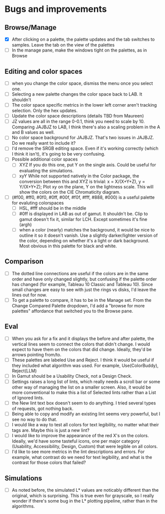 # Bugs and improvements

## Browse/Manage

- [x] After clicking on a palette, the palette updates and the tab switches to samples. Leave the tab on the view of the palettes
- [ ] In the manage pane, make the windows tight on the palettes, as in Browse

## Editing and color spaces

- [ ] when you change the color space, dismiss the menu once you select one.
- [ ] Selecting a new palette changes the color space back to LAB. It shouldn't
- [ ] The color space specific metrics in the lower left corner aren't tracking selection. Only the hex updates.
- [ ] Update the color space descriptions (details TBD from Maureen)
- [ ] JZ values are all in the range 0-0.1, think you need to scale by 10. Comparing JAJBJZ to LAB, I think there's also a scaling problem in the A and B values as well.
- [ ] No color space background for JAJBJZ. That's two issues in JAJBJZ. Do we really want to include it?
- [ ] I'd remove the SRGB editing space. Even if it's working correctly (which I think it isn't), it's going to be very confusing.
- [ ] Possible additional color spaces
  - [ ] XYZ If you do this one, put Y on the single axis. Could be useful for evaluating the simulations.
  - [ ] xyY While not supported natively in the Color package, the conversion between this and XYZ is trivial: x = X/(X+Y+Z), y = Y/(X+Y+Z); Plot xy on the plane, Y on the lightness scale. This will show the colors on the CIE Chromaticity diagram.
- [ ] (#f00, #ff0, #0f0, #0ff, #00f, #f0f, #fff, #888, #000) is a useful palette for evaluting colorspaces
  - [ ] HSL, #fff should be in the middle
  - [ ] #0ff is displayed in LAB as out of gamut. It shouldn't be. Clip to gamut doesn't fix it, similar for LCH. Except sometimes it's fine (argh)
  - [ ] when a color (nearly) matches the background, it would be nice to outline it so it doesn't vanish. Use a slightly darker/lighter version of the color, depending on whether it's a light or dark background. Most obvious in this palette for black and white.

## Comparison

- [ ] The dotted line connections are useful if the colors are in the same order and have only changed slightly, but confusing if the palette order has changed (for example, Tableau 10 Classic and Tableau 10). Since small changes are easy to see with just the rings vs disks, I'd leave the lines out for now.
- [ ] To get a palette to compare, it has to be in the Manage set. From the Change Compared Palette dropdown, I'd add a "browse for more palettes" affordance that switched you to the Browse pane.

## Eval

- [ ] When you ask for a fix and it displays the before and after palette, the vertical lines seem to connect the colors that didn't change. I would expect to have them on the colors that did change. Ideally, they'd be arrows pointing from/to.
- [ ] These palettes are labeled Use and Reject. I think it would be useful if they included what algorithm was used. For example, Use(ColorBuddy), Reject(LLM)
- [ ] In Gamut should be a Usability Check, not a Design Check.
- [ ] Settings raises a long list of lints, which really needs a scroll bar or some other way of managing the list on a smaller screen. Also, it would be more conventional to make this a list of Selected lints rather than a List of Ignored lints.
- [ ] the New lint text box doesn't seem to do anything. I tried several types of requests, got nothing back.
- [ ] Being able to copy and modify an existing lint seems very powerful, but I see no way to do that.
- [ ] I would like a way to test all colors for text legibility, no matter what their tags are. Maybe this is just a new lint?
- [ ] I would like to improve the appearance of the red X's on the colors. Ideally, we'd have some tasteful icons, one per major category (Usability, Accessibility, Design, Custom) that were legible on all colors.
- [ ] I'd like to see more metrics in the lint descriptions and errors. For example, what contrast do we need for text legibility, and what is the contrast for those colors that failed?

## Simulations

- [ ] As noted before, the simulated L* values are noticably different than the original, which is surprising. This is true even for grayscale, so I really wonder if there's some bug in the L* plotting pipeline, rather than in the algorithms.
